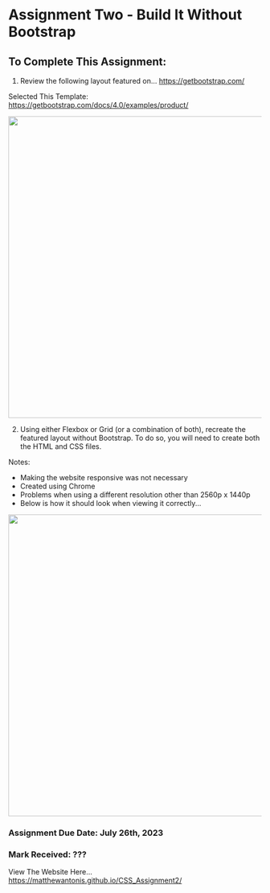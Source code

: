 # Assignment Two - Build It Without Bootstrap
 
## To Complete This Assignment: 

1. Review the following layout featured on... https://getbootstrap.com/

Selected This Template: https://getbootstrap.com/docs/4.0/examples/product/

<img width="600" src="https://github.com/matthewantonis-georgiancollege/CSS_COMP1054/assets/122380719/1d304ad5-601a-4a5d-89fd-a62272fd250f">

2. Using either Flexbox or Grid (or a combination of both), recreate the featured layout without Bootstrap. To do so, you will need to create both the HTML and CSS files. 

Notes: 
- Making the website responsive was not necessary 
- Created using Chrome
- Problems when using a different resolution other than 2560p x 1440p
- Below is how it should look when viewing it correctly...

<img width="600" src="https://github.com/MatthewAntonis/CSS_Assignment2/assets/122380719/3c2c2105-b94a-4503-abe1-a693d3f929eb">

### Assignment Due Date: July 26th, 2023
### Mark Received: ???

View The Website Here... https://matthewantonis.github.io/CSS_Assignment2/
